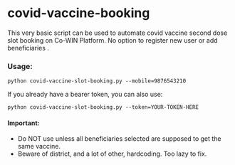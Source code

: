 # covid-vaccine-booking

This very basic script can be used to automate covid vaccine second dose slot booking on Co-WIN Platform. No option to register new user or add beneficiaries .

### Usage:
```
python covid-vaccine-slot-booking.py --mobile=9876543210
```
If you already have a bearer token, you can also use:
```
python covid-vaccine-slot-booking.py --token=YOUR-TOKEN-HERE
```

#### Important: 
- Do NOT use unless all beneficiaries selected are supposed to get the same vaccine. 
- Beware of district, and a lot of other, hardcoding. Too lazy to fix.
